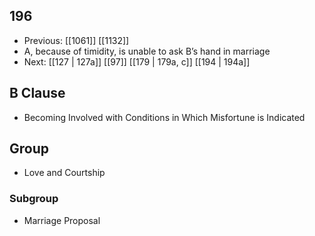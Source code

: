 ## 196
- Previous: [[1061]] [[1132]] 
- A, because of timidity, is unable to ask B’s hand in marriage
- Next: [[127 | 127a]] [[97]] [[179 | 179a, c]] [[194 | 194a]] 

## B Clause
- Becoming Involved with Conditions in Which Misfortune is Indicated

## Group
- Love and Courtship

### Subgroup
- Marriage Proposal

